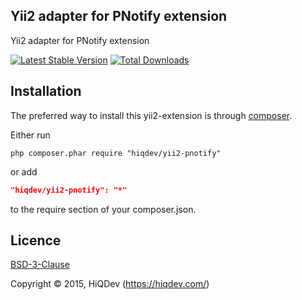 Yii2 adapter for PNotify extension
----------------------------------

Yii2 adapter for PNotify extension

[![Latest Stable Version](https://poser.pugx.org/hiqdev/yii2-pnotify/v/stable.png)](https://packagist.org/packages/hiqdev/yii2-pnotify)
[![Total Downloads](https://poser.pugx.org/hiqdev/yii2-pnotify/downloads.png)](https://packagist.org/packages/hiqdev/yii2-pnotify)

## Installation

The preferred way to install this yii2-extension is through [composer](http://getcomposer.org/download/).

Either run

```
php composer.phar require "hiqdev/yii2-pnotify"
```

or add

```json
"hiqdev/yii2-pnotify": "*"
```

to the require section of your composer.json.

## Licence

[BSD-3-Clause](http://choosealicense.com/licenses/bsd-3-clause)

Copyright © 2015, HiQDev (https://hiqdev.com/)
